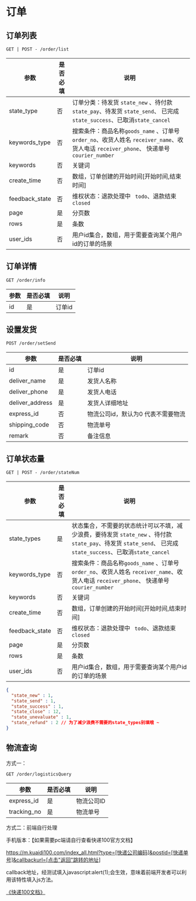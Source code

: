 # 订单
## 订单列表

```html
GET | POST - /order/list
```

| 参数             | 是否必填 | 说明                                       |
| -------------- | ---- | ---------------------------------------- |
| state_type     | 否    | 订单分类：待发货 `state_new` 、待付款`state_pay`、待发货 `state_send`、 已完成 `state_success`、已取消`state_cancel` |
| keywords_type  | 否    | 搜索条件：商品名称`goods_name` 、订单号`order_no`、收货人姓名 `receiver_name`、收货人电话 `receiver_phone`、 快递单号`courier_number` |
| keywords       | 否    | 关键词                                      |
| create_time    | 否    | 数组，订单创建的开始时间[开始时间,结束时间]                  |
| feedback_state | 否    | 维权状态：退款处理中 ` todo`、退款结束 `closed`         |
| page           | 是    | 分页数                                      |
| rows           | 是    | 条数                                       |
| user_ids       | 否    | 用户id集合，数组，用于需要查询某个用户id的订单的场景             |

## 订单详情

```html
GET /order/info
```

| 参数   | 是否必填 | 说明   |
| ---- | ---- | ---- |
| id   | 是    | 订单id |



## 设置发货

```html
POST /order/setSend
```

| 参数              | 是否必填 | 说明                  |
| --------------- | ---- | ------------------- |
| id              | 是    | 订单id                |
| deliver_name    | 是    | 发货人名称               |
| deliver_phone   | 是    | 发货人电话               |
| deliver_address | 是    | 发货人详细地址             |
| express_id      | 否    | 物流公司id，默认为0 代表不需要物流 |
| shipping_code   | 否    | 物流单号                |
| remark          | 否    | 备注信息                |

## 订单状态量

```html
GET | POST - /order/stateNum
```


| 参数             | 是否必填 | 说明                                       |
| -------------- | ---- | ---------------------------------------- |
| state_types    | 是    | 状态集合，不需要的状态统计可以不填，减少浪费，要待发货 `state_new` 、待付款`state_pay`、待发货 `state_send`、 已完成 `state_success`、已取消`state_cancel` |
| keywords_type  | 否    | 搜索条件：商品名称`goods_name` 、订单号`order_no`、收货人姓名 `receiver_name`、收货人电话 `receiver_phone`、 快递单号`courier_number` |
| keywords       | 否    | 关键词                                      |
| create_time    | 否    | 数组，订单创建的开始时间[开始时间,结束时间]                  |
| feedback_state | 否    | 维权状态：退款处理中 ` todo`、退款结束 `closed`         |
| page           | 是    | 分页数                                      |
| rows           | 是    | 条数                                       |
| user_ids       | 否    | 用户id集合，数组，用于需要查询某个用户id的订单的场景             |


```json
{
  "state_new" : 1,
  "state_send" : 1,
  "state_success" : 1,
  "state_close" : 12,
  "state_unevaluate" : 1,
  "state_refund" : 2 // 为了减少浪费不需要的state_types别填哦 ~
}
```

## 物流查询

方式一：

```html
GET /order/logisticsQuery
```

| 参数          | 是否必填 | 说明     |
| ----------- | ---- | ------ |
| express_id  | 是    | 物流公司ID |
| tracking_no | 是    | 物流单号   |

方式二：前端自行处理

手机版本：【如果需要pc端请自行查看快递100官方文档】

https://m.kuaidi100.com/index_all.html?type=[快递公司编码]&postid=[快递单号]&callbackurl=[点击"返回"跳转的地址]

callback地址，经测试填入javascript:alert(1);会生效，意味着前端开发者可以利用该特性填入js方法。

[《快递100文档》](https://www.kuaidi100.com/openapi/mobileapi.shtml)
